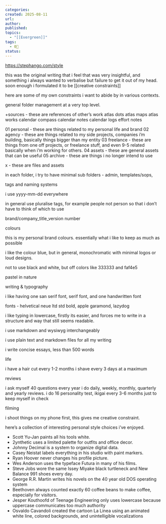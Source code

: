 ```yaml
---
categories:
created: 2025-08-11
url:
author:
published:
topics:
  - "[[Evergreen]]"
tags:
  - 0🌲
status:
---
```

https://stephango.com/style

this was the original writing that i feel that was very insightful, 
and something i always wanted to verbalise but failure to get it out of my head. soon enough i formulated it to be [[creative constraints]]

here are some of my own constraints i want to abide by in various contexts.

general folder management at a very top level.

+sources - these are references of other’s work
atlas dots
atlas maps
atlas works
calendar compass
calendar notes
calendar logs
effort notes

01 personal - these are things related to my personal life and brand 
02 agency - these are things related to my side projects, companies i’m building, basically things bigger than my entity 
03 freelance - these are things from one off projects, or freelance stuff, and even 9-5 related basically when i’m working for others.
04 assets - these are general assets that can be useful
05 archive - these are things i no longer intend to use 

x - these are files and assets

in each folder, i try to have minimal sub folders - admin, templates/sops, 

tags and naming systems

i use yyyy-mm-dd everywhere

in general use pluralise tags, for example people not person so that i don’t have to think of which to use

brand/company_title_version number

colours

this is my personal brand colours. essentially what i like to keep as much as possible

i like the colour blue, but in general, monochromatic with minimal logos or loud designs.

not to use black and white, but off colors like 333333 and faf4e5

pastel in nature

writing & typography 

i like having one san serif font, serif font, and one handwritten font

fonts - helvetical neue ltd std bold, apple garamond, lazydog

i like typing in lowercase, firstly its easier, and forces me to write in a structure and way that still seems readable.

i use markdown and wysiwyg interchangeably 

i use plain text and markdown files for all my writing 

i write concise essays, less than 500 words

life

i have a hair cut every 1-2 months
i shave every 3 days at a maximum

reviews

i ask myself 40 questions every year
i do daily, weekly, monthly, quarterly and yearly reviews.
i do 16 personality test, ikigai every 3-6 months just to keep myself in check

filming

i shoot things on my phone first, this gives me creative constraint. 

here’s a collection of interesting personal style choices i’ve enjoyed.

* Scott Yu-Jan paints all his tools white.
* 2ynthetic uses a limited palette for outfits and office decor.
* Johnny Decimal is a system to organize digital data.
* Casey Neistat labels everything in his studio with paint markers.
* Ryan Hoover never changes his profile picture.
* Wes Anderson uses the typeface Futura in many of his films.
* Steve Jobs wore the same Issey Miyake black turtleneck and New Balance 991 shoes every day.
* George R.R. Martin writes his novels on the 40 year old DOS operating system
* Beethoven always counted exactly 60 coffee beans to make coffee, especially for visitors.
* Jesper Kouthoofd of Teenage Engineering only uses lowercase because uppercase communicates too much authority
* Osvaldo Cavandoli created the cartoon La Linea using an animated white line, colored backgrounds, and unintelligible vocalizations
